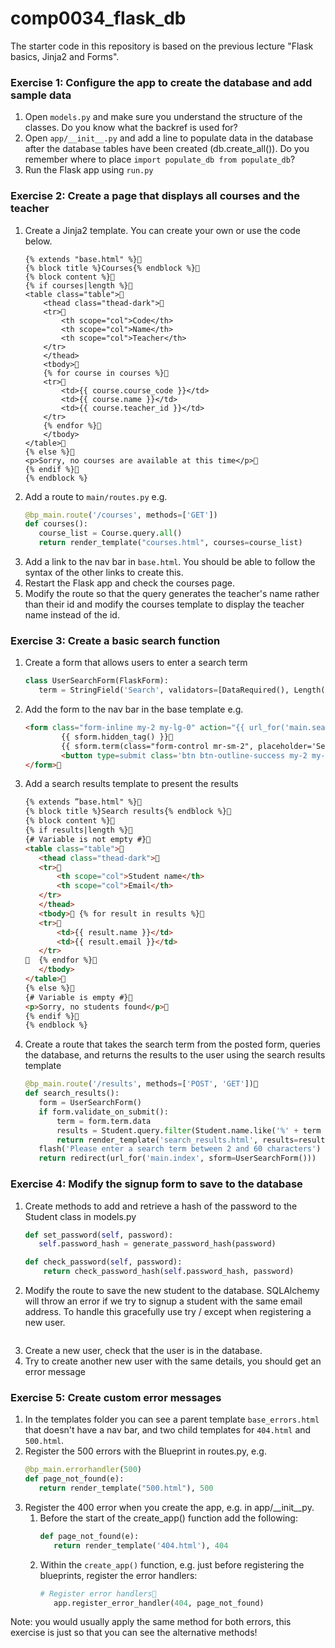 # comp0034_flask_db

The starter code in this repository is based on the previous lecture "Flask basics, Jinja2 and Forms".

### Exercise 1: Configure the app to create the database and add sample data
1. Open `models.py` and make sure you understand the structure of the classes. Do you know what the backref is used for?
2. Open `app/__init__.py` and add a line to populate data in the database after the database tables have been created (db.create_all()). Do you remember where to place `import populate_db from populate_db`?
3. Run the Flask app using `run.py`

### Exercise 2: Create a page that displays all courses and the teacher
1. Create a Jinja2 template. You can create your own or use the code below.
    ```jinja2
    {% extends "base.html" %}
    {% block title %}Courses{% endblock %}
    {% block content %}
    {% if courses|length %}
    <table class="table">
        <thead class="thead-dark">
        <tr>
            <th scope="col">Code</th>
            <th scope="col">Name</th>
            <th scope="col">Teacher</th>
        </tr>
        </thead>
        <tbody>
        {% for course in courses %}
        <tr>
            <td>{{ course.course_code }}</td>
            <td>{{ course.name }}</td>
            <td>{{ course.teacher_id }}</td>
        </tr>
        {% endfor %}
        </tbody>
    </table>
    {% else %}
    <p>Sorry, no courses are available at this time</p>
    {% endif %}
    {% endblock %}
    ```
2. Add a route to `main/routes.py` e.g.
    ```python
    @bp_main.route('/courses', methods=['GET'])
    def courses():
       course_list = Course.query.all()
       return render_template("courses.html", courses=course_list)
    ```
3. Add a link to the nav bar in `base.html`. You should be able to follow the syntax of the other links to create this.
4. Restart the Flask app and check the courses page.
5. Modify the route so that the query generates the teacher's name rather than their id and modify the courses template to display the teacher name instead of the id.
### Exercise 3: Create a basic search function
1. Create a form that allows users to enter a search term
    ```python
    class UserSearchForm(FlaskForm):
       term = StringField('Search', validators=[DataRequired(), Length(min=2, max=60)])
    ```
2. Add the form to the nav bar in the base template e.g.
    ```html
    <form class="form-inline my-2 my-lg-0" action="{{ url_for('main.search_results') }}" method="post" novalidate>     
            {{ sform.hidden_tag() }}     
            {{ sform.term(class="form-control mr-sm-2", placeholder='Search for student') }}     
            <button type=submit class='btn btn-outline-success my-2 my-sm-0'>Search</button>   
    </form>
    ```

3. Add a search results template to present the results
    ```html
    {% extends ”base.html" %}
    {% block title %}Search results{% endblock %}
    {% block content %}
    {% if results|length %}
    {# Variable is not empty #}
    <table class="table">
       <thead class="thead-dark">
       <tr>
           <th scope="col">Student name</th>
           <th scope="col">Email</th>
       </tr>
       </thead>
       <tbody> {% for result in results %}
       <tr>
           <td>{{ result.name }}</td>
           <td>{{ result.email }}</td>
       </tr>
      {% endfor %}
       </tbody>
    </table>
    {% else %}
    {# Variable is empty #}
    <p>Sorry, no students found</p>
    {% endif %}
    {% endblock %}
    ```
4. Create a route that takes the search term from the posted form, queries the database, and returns the results to the user using the search results template
    ```python
    @bp_main.route('/results', methods=['POST', 'GET'])
    def search_results():   
       form = UserSearchForm()
       if form.validate_on_submit():
           term = form.term.data
           results = Student.query.filter(Student.name.like('%' + term + '%')).all()
           return render_template('search_results.html', results=results, sform=UserSearchForm())
       flash('Please enter a search term between 2 and 60 characters')
       return redirect(url_for('main.index', sform=UserSearchForm()))
    ```
### Exercise 4: Modify the signup form to save to the database
1. Create methods to add and retrieve a hash of the password to the Student class in models.py
    ```python
   def set_password(self, password):
       self.password_hash = generate_password_hash(password)

   def check_password(self, password):
        return check_password_hash(self.password_hash, password)
    ```
2. Modify the route to save the new student to the database.
SQLAlchemy will throw an error if we try to signup a student with the same email address. To handle this gracefully use try / except when registering a new user.
    ```python
    
    ```
3. Create a new user, check that the user is in the database.
4. Try to create another new user with the same details, you should get an error message
### Exercise 5: Create custom error messages
1. In the templates folder you can see a parent template `base_errors.html` that doesn't have a nav bar, and two child templates for `404.html` and `500.html`.
2. Register the 500 errors with the Blueprint in routes.py, e.g.
    ```python
   @bp_main.errorhandler(500)
   def page_not_found(e):
       return render_template("500.html"), 500
    ```
5. Register the 400 error when you create the app, e.g. in app/__init__py. 
    1. Before the start of the create_app() function add the following:
        ```python
        def page_not_found(e): 
           return render_template('404.html'), 404
        ```
    2. Within the `create_app()` function, e.g. just before registering the blueprints, register the error handlers:
        ```python
        # Register error handlers    
           app.register_error_handler(404, page_not_found)
        ```
Note: you would usually apply the same method for both errors, this exercise is just so that you can see the alternative methods!